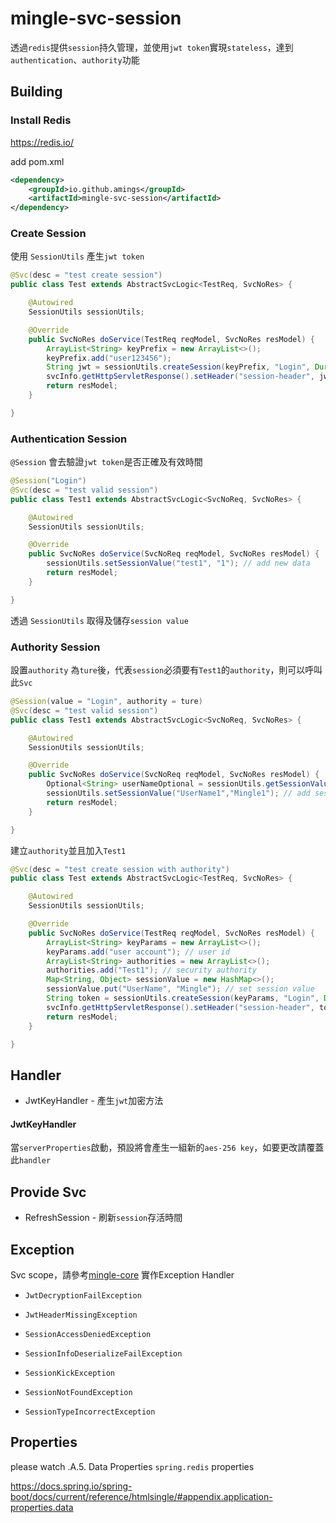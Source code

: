 # mingle-svc-session

透過`redis`提供`session`持久管理，並使用`jwt token`實現`stateless`，達到`authentication`、`authority`功能

## Building

### Install Redis

https://redis.io/

add pom.xml

```xml
<dependency>
    <groupId>io.github.amings</groupId>
    <artifactId>mingle-svc-session</artifactId>
</dependency>
```

### Create Session

使用 `SessionUtils` 產生`jwt token`

```java
@Svc(desc = "test create session")
public class Test extends AbstractSvcLogic<TestReq, SvcNoRes> {

    @Autowired
    SessionUtils sessionUtils;

    @Override
    public SvcNoRes doService(TestReq reqModel, SvcNoRes resModel) {
        ArrayList<String> keyPrefix = new ArrayList<>();
        keyPrefix.add("user123456");
        String jwt = sessionUtils.createSession(keyPrefix, "Login", Duration.ofMinutes(10));
        svcInfo.getHttpServletResponse().setHeader("session-header", jwt);
        return resModel;
    }

}
```

### Authentication Session

`@Session` 會去驗證`jwt token`是否正確及有效時間

```java
@Session("Login")
@Svc(desc = "test valid session")
public class Test1 extends AbstractSvcLogic<SvcNoReq, SvcNoRes> {

    @Autowired
    SessionUtils sessionUtils;

    @Override
    public SvcNoRes doService(SvcNoReq reqModel, SvcNoRes resModel) {
        sessionUtils.setSessionValue("test1", "1"); // add new data
        return resModel;
    }

}
```

透過 `SessionUtils` 取得及儲存`session value`

### Authority Session

設置`authority` 為`ture`後，代表`session`必須要有`Test1`的`authority`，則可以呼叫此`Svc`

```java
@Session(value = "Login", authority = ture)
@Svc(desc = "test valid session")
public class Test1 extends AbstractSvcLogic<SvcNoReq, SvcNoRes> {

    @Autowired
    SessionUtils sessionUtils;

    @Override
    public SvcNoRes doService(SvcNoReq reqModel, SvcNoRes resModel) {
        Optional<String> userNameOptional = sessionUtils.getSessionValue("userName"); // get session value
        sessionUtils.setSessionValue("UserName1","Mingle1"); // add session value
        return resModel;
    }

}
```

建立`authority`並且加入`Test1`

```java
@Svc(desc = "test create session with authority")
public class Test extends AbstractSvcLogic<TestReq, SvcNoRes> {

    @Autowired
    SessionUtils sessionUtils;

    @Override
    public SvcNoRes doService(TestReq reqModel, SvcNoRes resModel) {
        ArrayList<String> keyParams = new ArrayList<>();
        keyParams.add("user account"); // user id
        ArrayList<String> authorities = new ArrayList<>();
        authorities.add("Test1"); // security authority
        Map<String, Object> sessionValue = new HashMap<>();
        sessionValue.put("UserName", "Mingle"); // set session value
        String token = sessionUtils.createSession(keyParams, "Login", Duration.ofMinutes(10), sessionValue, authorities);
        svcInfo.getHttpServletResponse().setHeader("session-header", token);
        return resModel;
    }

}
```

## Handler

* JwtKeyHandler - 產生`jwt`加密方法

#### JwtKeyHandler

當`serverProperties`啟動，預設將會產生一組新的`aes-256 key`，如要更改請覆蓋此`handler`

## Provide Svc

- RefreshSession - 刷新`session`存活時間

## Exception

Svc scope，請參考[mingle-core](#mingle-core) 實作Exception Handler

- `JwtDecryptionFailException`

- `JwtHeaderMissingException`

- `SessionAccessDeniedException`

- `SessionInfoDeserializeFailException`

- `SessionKickException`

- `SessionNotFoundException`

- `SessionTypeIncorrectException`

## Properties

please watch .A.5. Data Properties `spring.redis` properties

https://docs.spring.io/spring-boot/docs/current/reference/htmlsingle/#appendix.application-properties.data  
